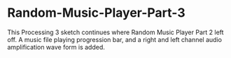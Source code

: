 # Random-Music-Player-Part-3
This Processing 3 sketch continues where Random Music Player Part 2 left off.
A music file playing progression bar, and a right and left channel audio amplification wave form is added.
